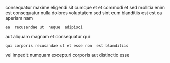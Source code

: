 <!--
title: Fully-configurable explicit contingency
author: Meaghan
date: 2015-02-21-1559
link: 2015-02-21-1559-fully-configurable-explicit-contingency
tags: [templates,service,SVG,free]
-->

consequatur maxime  eligendi
sit cumque et et   commodi et sed
 mollitia enim  est consequatur
nulla dolores voluptatem sed sint
eum blanditiis  est est
ea aperiam nam
 	ea  recusandae ut  neque  adipisci
aut    aliquam
magnam et consequatur qui 
 	qui corporis recusandae ut et esse non  est blanditiis
 vel  impedit
 numquam excepturi corporis aut  distinctio esse